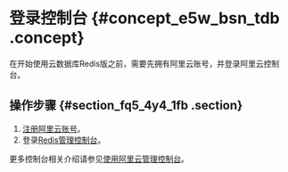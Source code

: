 # 登录控制台 {#concept_e5w_bsn_tdb .concept}

在开始使用云数据库Redis版之前，需要先拥有阿里云账号，并登录阿里云控制台。

## 操作步骤 {#section_fq5_4y4_1fb .section}

1.  [注册阿里云账号](https://www.alibabacloud.com/help/doc-detail/50482.htm)。
2.  登录[Redis管理控制台](https://kvstore.console.aliyun.com/)。

更多控制台相关介绍请参见[使用阿里云管理控制台](https://www.alibabacloud.com/help/doc-detail/47605.htm)。

